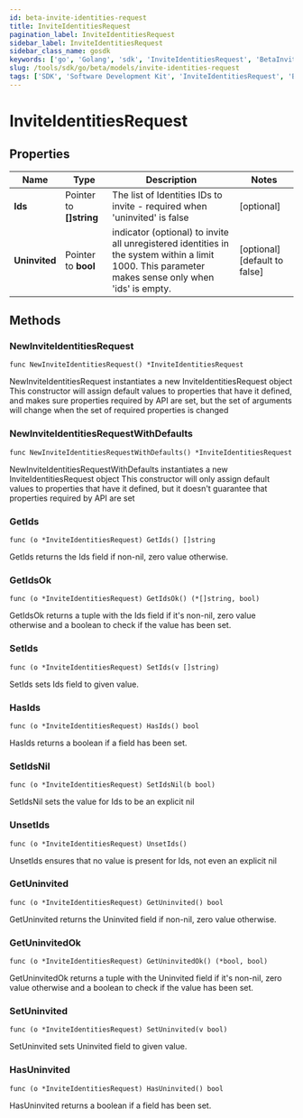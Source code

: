```yaml
---
id: beta-invite-identities-request
title: InviteIdentitiesRequest
pagination_label: InviteIdentitiesRequest
sidebar_label: InviteIdentitiesRequest
sidebar_class_name: gosdk
keywords: ['go', 'Golang', 'sdk', 'InviteIdentitiesRequest', 'BetaInviteIdentitiesRequest'] 
slug: /tools/sdk/go/beta/models/invite-identities-request
tags: ['SDK', 'Software Development Kit', 'InviteIdentitiesRequest', 'BetaInviteIdentitiesRequest']
---
```


# InviteIdentitiesRequest

## Properties

Name | Type | Description | Notes
------------ | ------------- | ------------- | -------------
**Ids** | Pointer to **[]string** | The list of Identities IDs to invite - required when 'uninvited' is false | [optional] 
**Uninvited** | Pointer to **bool** | indicator (optional) to invite all unregistered identities in the system within a limit 1000. This parameter makes sense only when 'ids' is empty. | [optional] [default to false]

## Methods

### NewInviteIdentitiesRequest

`func NewInviteIdentitiesRequest() *InviteIdentitiesRequest`

NewInviteIdentitiesRequest instantiates a new InviteIdentitiesRequest object
This constructor will assign default values to properties that have it defined,
and makes sure properties required by API are set, but the set of arguments
will change when the set of required properties is changed

### NewInviteIdentitiesRequestWithDefaults

`func NewInviteIdentitiesRequestWithDefaults() *InviteIdentitiesRequest`

NewInviteIdentitiesRequestWithDefaults instantiates a new InviteIdentitiesRequest object
This constructor will only assign default values to properties that have it defined,
but it doesn't guarantee that properties required by API are set

### GetIds

`func (o *InviteIdentitiesRequest) GetIds() []string`

GetIds returns the Ids field if non-nil, zero value otherwise.

### GetIdsOk

`func (o *InviteIdentitiesRequest) GetIdsOk() (*[]string, bool)`

GetIdsOk returns a tuple with the Ids field if it's non-nil, zero value otherwise
and a boolean to check if the value has been set.

### SetIds

`func (o *InviteIdentitiesRequest) SetIds(v []string)`

SetIds sets Ids field to given value.

### HasIds

`func (o *InviteIdentitiesRequest) HasIds() bool`

HasIds returns a boolean if a field has been set.

### SetIdsNil

`func (o *InviteIdentitiesRequest) SetIdsNil(b bool)`

 SetIdsNil sets the value for Ids to be an explicit nil

### UnsetIds
`func (o *InviteIdentitiesRequest) UnsetIds()`

UnsetIds ensures that no value is present for Ids, not even an explicit nil
### GetUninvited

`func (o *InviteIdentitiesRequest) GetUninvited() bool`

GetUninvited returns the Uninvited field if non-nil, zero value otherwise.

### GetUninvitedOk

`func (o *InviteIdentitiesRequest) GetUninvitedOk() (*bool, bool)`

GetUninvitedOk returns a tuple with the Uninvited field if it's non-nil, zero value otherwise
and a boolean to check if the value has been set.

### SetUninvited

`func (o *InviteIdentitiesRequest) SetUninvited(v bool)`

SetUninvited sets Uninvited field to given value.

### HasUninvited

`func (o *InviteIdentitiesRequest) HasUninvited() bool`

HasUninvited returns a boolean if a field has been set.


